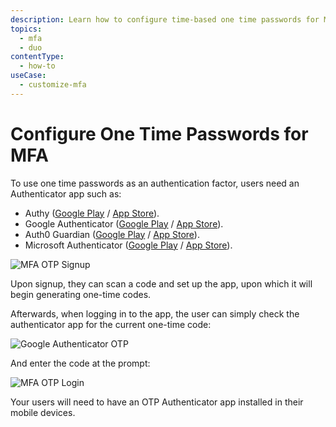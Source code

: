 ```yaml
---
description: Learn how to configure time-based one time passwords for MFA.
topics:
  - mfa
  - duo
contentType:
  - how-to
useCase:
  - customize-mfa
---
```

# Configure One Time Passwords for MFA

To use one time passwords as an authentication factor, users need an Authenticator app such as:

* Authy ([Google Play](https://play.google.com/store/apps/details?id=com.authy.authy) / [App Store](https://itunes.apple.com/us/app/authy/id494168017)).
* Google Authenticator ([Google Play](https://play.google.com/store/apps/details?id=com.google.android.apps.authenticator2) / [App Store](https://itunes.apple.com/us/app/google-authenticator/id388497605)).
* Auth0 Guardian ([Google Play](https://play.google.com/store/apps/details?id=com.auth0.guardian) / [App Store](https://itunes.apple.com/us/app/auth0-guardian/id1093447833)).
* Microsoft Authenticator ([Google Play](https://play.google.com/store/apps/details?id=com.azure.authenticator) / [App Store](https://itunes.apple.com/us/app/microsoft-authenticator/id983156458)).

![MFA OTP Signup](/media/articles/multifactor-authentication/mfa-otp-setup.png)

Upon signup, they can scan a code and set up the app, upon which it will begin generating one-time codes. 

Afterwards, when logging in to the app, the user can simply check the authenticator app for the current one-time code:

<div class="phone-mockup"><img src="/media/articles/multifactor-authentication/google-auth-screenshot.png" alt="Google Authenticator OTP"/></div>

And enter the code at the prompt:

![MFA OTP Login](/media/articles/multifactor-authentication/mfa-otp-login.png)

Your users will need to have an OTP Authenticator app installed in their mobile devices.
